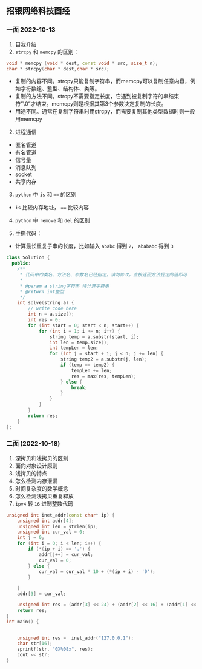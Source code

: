 ## 招银网络科技面经

### 一面 2022-10-13
1. 自我介绍
2. `strcpy` 和 `memcpy` 的区别：
```C++
void * memcpy (void * dest, const void * src, size_t n);
char * strcpy(char * dest,char * src);
```
- 复制的内容不同。strcpy只能复制字符串，而memcpy可以复制任意内容，例如字符数组、整型、结构体、类等。
- 复制的方法不同。strcpy不需要指定长度，它遇到被复制字符的串结束符”\0”才结束。memcpy则是根据其第3个参数决定复制的长度。
- 用途不同。通常在复制字符串时用strcpy，而需要复制其他类型数据时则一般用memcpy

2. 进程通信
- 匿名管道
- 有名管道
- 信号量
- 消息队列
- socket
- 共享内存

3. `python` 中 `is` 和 `==` 的区别
- `is` 比较内存地址， `==` 比较内容

4. `python` 中 `remove` 和  `del` 的区别

5. 手撕代码：
- 计算最长重复子串的长度，比如输入 `ababc` 得到 `2`， `abababc` 得到 `3`
```C++
class Solution {
  public:
    /**
     * 代码中的类名、方法名、参数名已经指定，请勿修改，直接返回方法规定的值即可
     *
     * @param a string字符串 待计算字符串
     * @return int整型
     */
    int solve(string a) {
        // write code here
        int n = a.size();
        int res = 0;
        for (int start = 0; start < n; start++) {
            for (int i = 1; i <= n; i++) {
                string temp = a.substr(start, i);
                int len = temp.size();
                int tempLen = len;
                for (int j = start + i; j < n; j += len) {
                    string temp2 = a.substr(j, len);
                    if (temp == temp2) {
                        tempLen += len;
                        res = max(res, tempLen);
                    } else {
                        break;
                    }
                }
            }
        }
        return res;
    }
};
```


### 二面 (2022-10-18)
1. 深拷贝和浅拷贝的区别
2. 面向对象设计原则
3. 浅拷贝的特点
4. 怎么检测内存泄漏
5. 时间复杂度的数学概念
6. 怎么检测浅拷贝重复释放
7. `ipv4` 转 `16` 进制整数代码
```C++
unsigned int inet_addr(const char* ip) {
    unsigned int addr[4];
    unsigned int len = strlen(ip);
    unsigned int cur_val = 0;
    int j = 0;
    for (int i = 0; i < len; i++) {
        if (*(ip + i) == '.') {
            addr[j++] = cur_val;
            cur_val = 0;
        } else {
            cur_val = cur_val * 10 + (*(ip + i) - '0');
        }

    }
    addr[3] = cur_val;

    unsigned int res = (addr[3] << 24) + (addr[2] << 16) + (addr[1] << 8) + addr[0];
    return res;
}
int main() {


    unsigned int res =  inet_addr("127.0.0.1");
    char str[16];
    sprintf(str, "0X%08x", res);
    cout << str;
}

```




